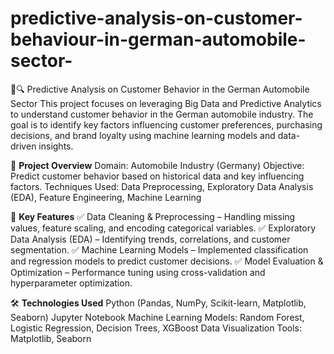 # predictive-analysis-on-customer-behaviour-in-german-automobile-sector-
🚗🔍 Predictive Analysis on Customer Behavior in the German Automobile Sector
This project focuses on leveraging Big Data and Predictive Analytics to understand customer behavior in the German automobile industry. The goal is to identify key factors influencing customer preferences, purchasing decisions, and brand loyalty using machine learning models and data-driven insights.

📌 **Project Overview**
Domain: Automobile Industry (Germany)
Objective: Predict customer behavior based on historical data and key influencing factors.
Techniques Used: Data Preprocessing, Exploratory Data Analysis (EDA), Feature Engineering, Machine Learning

🚀 **Key Features**
✅ Data Cleaning & Preprocessing – Handling missing values, feature scaling, and encoding categorical variables.
✅ Exploratory Data Analysis (EDA) – Identifying trends, correlations, and customer segmentation.
✅ Machine Learning Models – Implemented classification and regression models to predict customer decisions.
✅ Model Evaluation & Optimization – Performance tuning using cross-validation and hyperparameter optimization.

🛠️ **Technologies Used**
Python (Pandas, NumPy, Scikit-learn, Matplotlib, Seaborn)
Jupyter Notebook
Machine Learning Models: Random Forest, Logistic Regression, Decision Trees, XGBoost
Data Visualization Tools: Matplotlib, Seaborn
